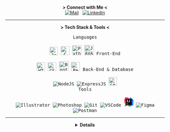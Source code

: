 <p align="center"><b>&gt; Connect with Me &lt;</b>
  <br>
  <a href="mailto:mustanali.cs@gmail.com"
    ><img
      src="https://i.ibb.co/7tH9Xd2/icons8-gmail-144.png"
      width="35"
      height="35"
      alt="Mail"
      title="Mail"
  /></a>
  &nbsp;
  <a href="https://www.linkedin.com/in/mustan-ali"
    ><img
      src="https://i.ibb.co/K2SvTNQ/icons8-linkedin-144.png"
      width="32"
      height="32"
      alt="Linkedin"
      title="Linkedin"
  /></a>
</p>

<hr>

<p align="center"><b>&gt; Tech Stack & Tools &lt;</b></p>
<p align="center">
  <kbd>
    <kbd>Languages</kbd>
    <br />
    <br />
    <img
      src="https://cdn.jsdelivr.net/gh/devicons/devicon/icons/javascript/javascript-original.svg"
      title="Javascript"
      height="26"
      width="26"
    />
    <img
      src="https://cdn.jsdelivr.net/gh/devicons/devicon/icons/c/c-original.svg"
      title="C"
      height="28"
      width="28"
    />
    <img
      src="https://cdn.jsdelivr.net/gh/devicons/devicon/icons/python/python-original.svg"
      title="Python"
      height="31"
      width="30"
    />
    <img
      src="https://cdn.jsdelivr.net/gh/devicons/devicon/icons/java/java-original.svg"
      title="JAVA"
      height="32"
      width="30"
    />
  </kbd>
  <kbd>
    <kbd>Front-End</kbd>
    <br />
    <br />
    <img
      src="https://cdn.jsdelivr.net/gh/devicons/devicon/icons/html5/html5-original.svg"
      title="HTML"
      height="27"
      width="27"
    />
    <img
      src="https://cdn.jsdelivr.net/gh/devicons/devicon/icons/css3/css3-original.svg"
      title="CSS"
      height="27"
      width="27"
    />
    <img
      src="https://cdn.jsdelivr.net/gh/devicons/devicon/icons/bootstrap/bootstrap-original.svg"
      title="Bootstrap"
      height="30"
      width="30"
    />
    <img
      src="https://cdn.jsdelivr.net/gh/devicons/devicon/icons/react/react-original.svg"
      title="React"
      height="28"
      width="28"
    />
  </kbd>
  <kbd>
    <kbd>Back-End & Database</kbd>
    <br />
    <br />
    <img
      src="https://cdn.jsdelivr.net/gh/devicons/devicon/icons/nodejs/nodejs-plain.svg"
      title="NodeJS"
      width="27"
      height="27"
      alt="NodeJS"
    />
    <img
      src="https://i.ibb.co/c6CMfC9/icons8-express-js-160.png"
      title="ExpressJS"
      width="28"
      height="28"
      alt="ExpressJS"
    />
    <img
      src="https://i.ibb.co/jDHjxy4/pngwing-com-removebg-preview.png"
      title="SQL"
      height="26"
      width="26"
    />
  </kbd>
  <br />
  <kbd>
    <kbd>Tools</kbd>
    <br />
    <br />
    <img
      src="https://cdn.jsdelivr.net/gh/devicons/devicon/icons/illustrator/illustrator-line.svg"
      title="Illustrator"
      width="30"
      height="30"
      alt="Illustrator"
    />
    <img
      src="https://cdn.jsdelivr.net/gh/devicons/devicon/icons/photoshop/photoshop-line.svg"
      title="Photoshop"
      width="30"
      height="30"
      alt="Photoshop"
    />
    <img
      src="https://cdn.jsdelivr.net/gh/devicons/devicon/icons/git/git-original.svg"
      title="Git"
      width="30"
      height="30"
      alt="Git"
    />
    <img
      src="https://cdn.jsdelivr.net/gh/devicons/devicon/icons/vscode/vscode-original.svg"
      title="VSCode"
      width="30"
      height="30"
      alt="VSCode"
    />
    <img
      src="https://github.com/mustan-ali/img/blob/main/logo/intellijidea.png"
      title="IntelliJ IDEA"
      width="30"
      height="30"
      alt="IntelliJ IDEA"
    />
    <img
      src="https://cdn.jsdelivr.net/gh/devicons/devicon/icons/figma/figma-original.svg"
      title="Figma"
      width="30"
      height="30"
      alt="Figma"
    />
    <img
      src="https://www.vectorlogo.zone/logos/getpostman/getpostman-icon.svg"
      title="Postman"
      width="30"
      height="30"
      alt="Postman"
    />
  </kbd>
  <br />
  
  <hr>
  
  <p>
    <details align="center">
      <summary><b>Details</b></summary>
      <img
        align="center"
        src="https://streak-stats.demolab.com?user=mustan-ali&theme=dark&border_radius=5&date_format=j%2Fn%5B%2FY%5D&fire=00FF00&ring=00FF00&currStreakLabel=00FF00"
        alt="Mustan's Github Stats"
        width="300"
      /><br />
      <img
        align="center"
        src="https://github-readme-stats.vercel.app/api/top-langs/?username=mustan-ali&layout=compact&langs_count=10&theme=transparent"
        alt="Mustan's Github Stats"
        width="300"
        height="250"
      /><br />
      <img
        src="https://api.visitorbadge.io/api/visitors?path=https%3A%2F%2Fgithub.com%2Fmustan-ali&label=Views&labelColor=%23000000&countColor=%23303030&style=flat-square"
      />
    </details>
  </p>

